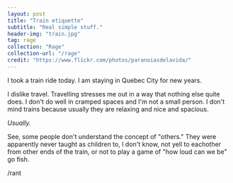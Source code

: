 ```yaml
---
layout: post
title: "Train etiquette"
subtitle: "Real simple stuff."
header-img: "train.jpg"
tag: rage
collection: "Rage"
collection-url: "/rage"
credit: "https://www.flickr.com/photos/paranoiasdelavida/"
---
```


I took a train ride today. I am staying in Quebec City for new years. 

I dislike travel. Travelling stresses me out in a way that nothing else quite does. I don't do well in cramped spaces and I'm not a small person. I don't mind trains because usually they are relaxing and nice and spacious.

*Usually.*

See, some people don't understand the concept of "others." They were apparently never taught as children to, I don't know, not yell to eachother from other ends of the train, or not to play a game of "how loud can we be" go fish. 

/rant